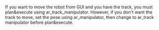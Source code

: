 If you want to move the robot from GUI and you have the track, you must plan&execute using ar_track_manipulator.
However, if you don't want the track to move, set the pose using ar_manipulator, then change to ar_track manipulator before plan&execute.